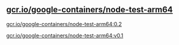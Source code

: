 
[gcr.io/google-containers/node-test-arm64](https://hub.docker.com/r/anjia0532/google-containers.node-test-arm64/tags/)
-----


[gcr.io/google-containers/node-test-arm64:0.2](https://hub.docker.com/r/anjia0532/google-containers.node-test-arm64/tags/)


[gcr.io/google-containers/node-test-arm64:v0.1](https://hub.docker.com/r/anjia0532/google-containers.node-test-arm64/tags/)


